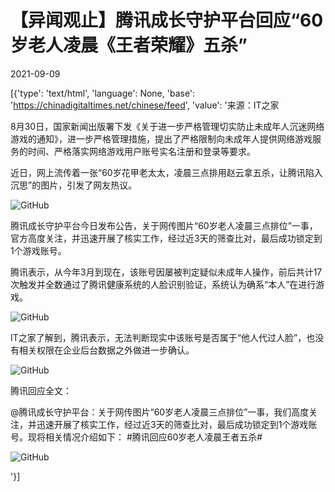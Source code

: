 # 【异闻观止】腾讯成长守护平台回应“60岁老人凌晨《王者荣耀》五杀”

2021-09-09

[{'type': 'text/html', 'language': None, 'base': 'https://chinadigitaltimes.net/chinese/feed', 'value': '来源：IT之家

8月30日，国家新闻出版署下发《关于进一步严格管理切实防止未成年人沉迷网络游戏的通知》，进一步严格管理措施，提出了严格限制向未成年人提供网络游戏服务的时间、严格落实网络游戏用户账号实名注册和登录等要求。

近日，网上流传着一张“60岁花甲老太太，凌晨三点排用赵云拿五杀，让腾讯陷入沉思”的图片，引发了网友热议。

![GitHub](https://chinadigitaltimes.net/chinese/files/2021/09/image-1631177502337.png)

腾讯成长守护平台今日发布公告，关于网传图片“60岁老人凌晨三点排位”一事，官方高度关注，并迅速开展了核实工作，经过近3天的筛查比对，最后成功锁定到1个游戏账号。

腾讯表示，从今年3月到现在，该账号因屡被判定疑似未成年人操作，前后共计17次触发并全数通过了腾讯健康系统的人脸识别验证，系统认为确系“本人”在进行游戏。

![GitHub](https://chinadigitaltimes.net/chinese/files/2021/09/image-1631177521453.png)

IT之家了解到，腾讯表示，无法判断现实中该账号是否属于“他人代过人脸”，也没有相关权限在企业后台数据之外做进一步确认。

![GitHub](https://chinadigitaltimes.net/chinese/files/2021/09/image-1631177535845.png)

腾讯回应全文：



@腾讯成长守护平台：关于网传图片“60岁老人凌晨三点排位”一事，我们高度关注，并迅速开展了核实工作，经过近3天的筛查比对，最后成功锁定到1个游戏账号。现将相关情况介绍如下： #腾讯回应60岁老人凌晨王者五杀# 

![GitHub](https://chinadigitaltimes.net/chinese/files/2021/09/image-1631177478215.png)

'}]